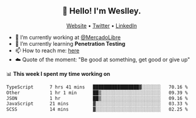 <h2 align="center">👋 Hello! I'm Weslley.</h2>
<p align="center">
  <a href="http://weslleyneri.com.br">Website</a> •
  <a href="https://twitter.com/Weslley_Neri">Twitter</a> •
  <a href="https://www.linkedin.com/in/weslley-neri-3658908b">LinkedIn</a>
</p>


- 🔭 I’m currently working at [@MercadoLibre](https://github.com/mercadolibre)
- 🌱 I’m currently learning **Penetration Testing**
- 📫 How to reach me: [here](mailto:weslley39@gmail.com)
- ☁️ Quote of the moment: "Be good at something, get good or give up"

📊 **This week I spent my time working on**
<!--START_SECTION:waka-->

```txt
TypeScript      7 hrs 41 mins   █████████████████▓░░░░░░░   70.16 %
Other           1 hr 1 min      ██▒░░░░░░░░░░░░░░░░░░░░░░   09.39 %
JSON            1 hr            ██▒░░░░░░░░░░░░░░░░░░░░░░   09.16 %
JavaScript      21 mins         ▓░░░░░░░░░░░░░░░░░░░░░░░░   03.33 %
SCSS            14 mins         ▓░░░░░░░░░░░░░░░░░░░░░░░░   02.25 %
```

<!--END_SECTION:waka-->

<!-- Inspired by https://github.com/gruselhaus/gruselhaus -->